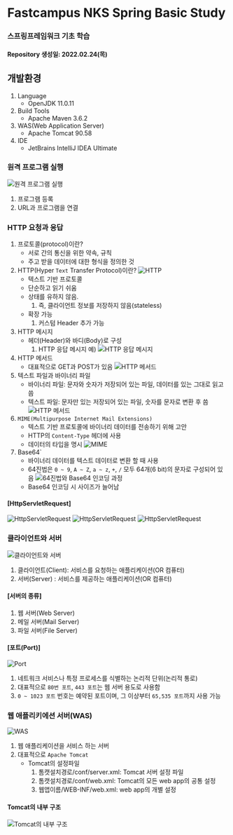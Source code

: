 # Fastcampus NKS Spring Basic Study

### 스프링프레임워크 기초 학습

#### Repository 생성일: 2022.02.24(목)

## 개발환경

1. Language
    - OpenJDK 11.0.11
2. Build Tools
    - Apache Maven 3.6.2
3. WAS(Web Application Server)
    - Apache Tomcat 90.58
4. IDE
    - JetBrains IntelliJ IDEA Ultimate

### 원격 프로그램 실행

![원격 프로그램 실행](./images/ch2/01.png)

1. 프로그램 등록
2. URL과 프로그램을 연결

### HTTP 요청과 응답

1. 프로토콜(protocol)이란?
    - 서로 간의 통신을 위한 약속, 규칙
    - 주고 받을 데이터에 대한 형식을 정의한 것
2. HTTP(Hyper `Text` Transfer Protocol)이란?
   ![HTTP](./images/ch2/09.png)
    - 텍스트 기반 프로토콜
    - 단순하고 읽기 쉬움
    - 상태를 유하지 않음.
        1) 즉, 클라이언트 정보를 저장하지 않음(stateless)
    - 확장 가능
        1) 커스텀 Header 추가 가능
3. HTTP 메시지
    - 헤더(Header)와 바디(Body)로 구성
        1) HTTP 응답 메시지 예)
           ![HTTP 응답 메시지](./images/ch2/08.png)
4. HTTP 메서드
    - 대표적으로 GET과 POST가 있음
      ![HTTP 메서드](./images/ch2/10.png)
5. 텍스트 파일과 바이너리 파일
    - 바이너리 파일: 문자와 숫자가 저장되어 있는 파일, 데이터를 있는 그대로 읽고 씀
    - 텍스트 파일: 문자만 있는 저장되어 있는 파일, 숫자를 문자로 변환 후 씀
      ![HTTP 메서드](./images/ch2/11.png)
6. `MIME(Multipurpose Internet Mail Extensions)`
    - 텍스트 기반 프로토콜에 바이너리 데이터를 전송하기 위해 고안
    - HTTP의 `Content-Type` 헤더에 사용
    - 데이터의 타입을 명시
      ![MIME](./images/ch2/12.png)
7. Base64`
    - 바이너리 데이터를 텍스트 데이터로 변환 할 때 사용
    - 64진법은 `0 ~ 9`, `A ~ Z`, `a ~ z`, `+`, `/` 모두 64개(6 bit)의 문자로 구성되어 있음
      ![64진법와 Base64 인코딩 과정](./images/ch2/13.png)
    - Base64 인코딩 시 사이즈가 늘어남

#### [HttpServletRequest]

![HttpServletRequest](./images/ch2/05.png)
![HttpServletRequest](./images/ch2/06.png)
![HttpServletRequest](./images/ch2/07.png)

### 클라이언트와 서버

![클라이언트와 서버](./images/ch2/02.png)

1. 클라이언트(Client): 서비스를 요청하는 애플리케이션(OR 컴퓨터)
2. 서버(Server) : 서비스를 제공하는 애플리케이션(OR 컴퓨터)

#### [서버의 종류]

1. 웹 서버(Web Server)
2. 메일 서버(Mail Server)
3. 파일 서버(File Server)

#### [포트(Port)]

![Port](./images/ch2/03.png)

1. 네트워크 서비스나 특정 프로세스를 식별하는 논리적 단위(논리적 통로)
2. 대표적으로 `80번 포트`, `443 포트`는 웹 서버 용도로 사용함
3. `0 ~ 1023 포트` 번호는 예약된 포트이며, 그 이상부터 `65,535 포트`까지 사용 가능

### 웹 애플리키에션 서버(WAS)

![WAS](./images/ch2/04.png)

1. 웹 애플리케이션을 서비스 하는 서버
2. 대표적으로 `Apache Tomcat`
    - Tomcat의 설정파일
        1) 톰캣설치경로/conf/server.xml: Tomcat 서버 설정 파일
        2) 톰캣설치경로/conf/web.xml: Tomcat의 모든 web app의 공통 설정
        3) 웹앱이름/WEB-INF/web.xml: web app의 개별 설정

#### Tomcat의 내부 구조

![Tomcat의 내부 구조](./images/ch2/14.png)
